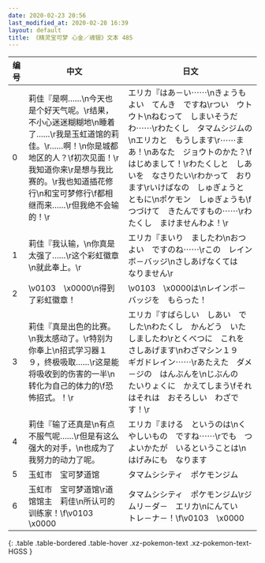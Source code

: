 ```yaml
---
date: 2020-02-23 20:56
last_modified_at: 2020-02-28 16:39
layout: default
title: 《精灵宝可梦 心金／魂银》文本 485
---
```

| 编号 | 中文 | 日文 |
| ---- | ---- | ---- |
| 0 | 莉佳『是啊……\n今天也是个好天气呢。\r结果，不小心迷迷糊糊地\n睡着了……\r我是玉虹道馆的莉佳。\r……啊！\n你是城都地区的人？\f初次见面！\r我知道你来\r是想与我比赛的。\r我也知道插花修行\n和宝可梦修行\f都相继而来……\r但我绝不会输的！\r | エリカ『はあ－い⋯⋯\nきょうも　よい　てんき　ですね\rつい　ウトウト\nねむって　しまいそうだわ⋯⋯\rわたくし　タマムシジムの\nエリカと　もうします\r⋯⋯まあ！\nあなた　ジョウトのかた？\fはじめまして！\rわたくしと　しあいを　なさりたい\rわかって　おります\rいけばなの　しゅぎょうと　ともに\nポケモン　しゅぎょうも\fつづけて　きたんですもの⋯⋯\rわたくし　まけませんわよ！\r |
| 1 | 莉佳『我认输，\n你真是太强了……\r这个彩虹徽章\n就此奉上。\r | エリカ『まいり　ましたわ\nおつよい　ですのね⋯⋯\rこの　レインボ－バッジ\nさしあげなくては　なりません\r |
| 2 | \v0103　\x0000\n得到了彩虹徽章！ | \v0103　\x0000は\nレインボ－バッジを　もらった！ |
| 3 | 莉佳『真是出色的比赛。\n我太感动了。\r特别为你奉上\n招式学习器１９，终极吸取……\r这是能将吸收到的伤害的一半\n转化为自己的体力的\f恐怖招式。！\r | エリカ『すばらしい　しあい　でした\nわたくし　かんどう　いたしましたわ\rとくべつに　これを　さしあげます\nわざマシン１９　ギガドレイン⋯⋯\rあたえた　ダメ－ジの　はんぶんを\nじぶんの　たいりょくに　かえてしまう\fそれはそれは　おそろしい　わざです！\r |
| 4 | 莉佳『输了还真是\n有点不服气呢……\r但是有这么强大的对手，\n也成为了我努力的动力了呢。 | エリカ『まける　というのは\nくやしいもの　ですね⋯⋯\rでも　つよいかたが　いるということは\nはげみにも　なります |
| 5 | 玉虹市　宝可梦道馆 | タマムシシティ　ポケモンジム |
| 6 | 玉虹市　宝可梦道馆\r道馆馆主　莉佳\n所认可的训练家！\f\v0103　\x0000 | タマムシシティ　ポケモンジム\rジムリ－ダ－　エリカ\nにんてい　トレ－ナ－！\f\v0103　\x0000 |
{: .table .table-bordered .table-hover .xz-pokemon-text .xz-pokemon-text-HGSS }